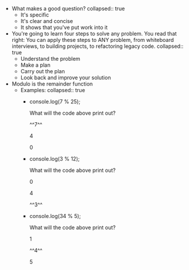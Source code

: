 - What makes a good question?
  collapsed:: true
	- It's specific
	- It's clear and concise
	- It shows that you've put work into it
- You're going to learn four steps to solve any problem. You read that right: You can apply these steps to ANY problem, from whiteboard interviews, to building projects, to refactoring legacy code.
  collapsed:: true
	- Understand the problem
	- Make a plan
	- Carry out the plan
	- Look back and improve your solution
- Modulo is the remainder function
	- Examples:
	  collapsed:: true
		- console.log(7 % 25);
		  
		  What will the code above print out?
		  
		  ^^7^^
		  
		  4
		  
		  0
		- console.log(3 % 12);
		  
		  What will the code above print out?
		  
		  0
		  
		  4
		  
		  ^^3^^
		- console.log(34 % 5);
		  
		  What will the code above print out?
		  
		  1
		  
		  ^^4^^
		  
		  5